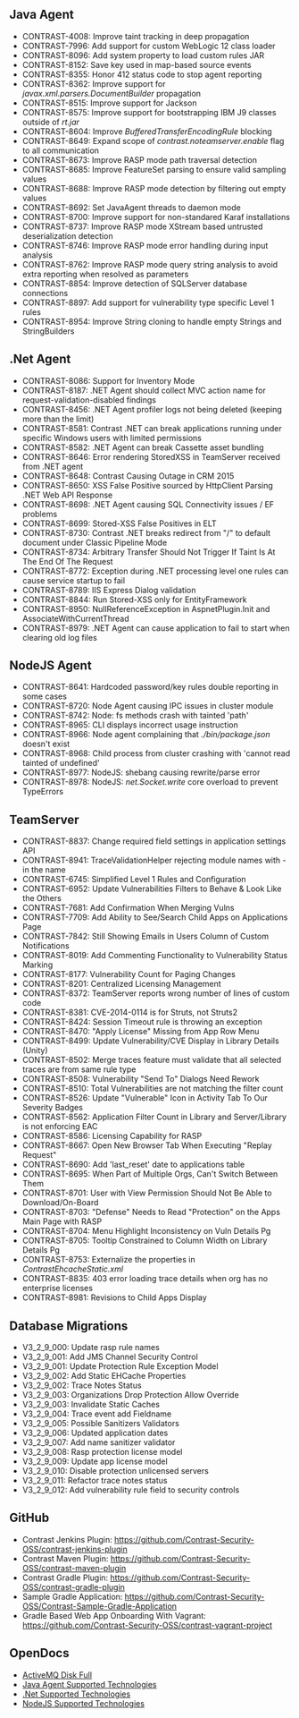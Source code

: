 <!--
title: "Contrast 3.2.9 - June 2016"
description: "Contrast 3.2.9 June 2016"
tags: "3.2.9 June Release Notes"
-->

## Java Agent
* CONTRAST-4008: Improve taint tracking in deep propagation
* CONTRAST-7996: Add support for custom WebLogic 12 class loader
* CONTRAST-8096: Add system property to load custom rules JAR
* CONTRAST-8152: Save key used in map-based source events
* CONTRAST-8355: Honor 412 status code to stop agent reporting
* CONTRAST-8362: Improve support for *javax.xml.parsers.DocumentBuilder* propagation
* CONTRAST-8515: Improve support for Jackson 
* CONTRAST-8575: Improve support for bootstrapping IBM J9 classes outside of *rt.jar*
* CONTRAST-8604: Improve *BufferedTransferEncodingRule* blocking
* CONTRAST-8649: Expand scope of *contrast.noteamserver.enable* flag to all communication
* CONTRAST-8673: Improve RASP mode path traversal detection
* CONTRAST-8685: Improve FeatureSet parsing to ensure valid sampling values
* CONTRAST-8688: Improve RASP mode detection by filtering out empty values
* CONTRAST-8692: Set JavaAgent threads to daemon mode
* CONTRAST-8700: Improve support for non-standared Karaf installations
* CONTRAST-8737: Improve RASP mode XStream based untrusted deserialization detection
* CONTRAST-8746: Improve RASP mode error handling during input analysis 
* CONTRAST-8762: Improve RASP mode query string analysis to avoid extra reporting when resolved as parameters
* CONTRAST-8854: Improve detection of SQLServer database connections
* CONTRAST-8897: Add support for vulnerability type specific Level 1 rules
* CONTRAST-8954: Improve String cloning to handle empty Strings and StringBuilders


## .Net Agent
* CONTRAST-8086: Support for Inventory Mode
* CONTRAST-8187: .NET Agent should collect MVC action name for request-validation-disabled findings
* CONTRAST-8456: .NET Agent profiler logs not being deleted (keeping more than the limit)
* CONTRAST-8581: Contrast .NET can break applications running under specific Windows users with limited permissions
* CONTRAST-8582: .NET Agent can break Cassette asset bundling
* CONTRAST-8646: Error rendering StoredXSS in TeamServer received from .NET agent
* CONTRAST-8648: Contrast Causing Outage in CRM 2015
* CONTRAST-8650: XSS False Positive sourced by HttpClient Parsing .NET Web API Response
* CONTRAST-8698: .NET Agent causing SQL Connectivity issues / EF problems
* CONTRAST-8699: Stored-XSS False Positives in ELT
* CONTRAST-8730: Contrast .NET breaks redirect from "/" to default document under Classic Pipeline Mode
* CONTRAST-8734: Arbitrary Transfer Should Not Trigger If Taint Is At The End Of The Request
* CONTRAST-8772: Exception during .NET processing level one rules can cause service startup to fail
* CONTRAST-8789: IIS Express Dialog validation
* CONTRAST-8844: Run Stored-XSS only for EntityFramework
* CONTRAST-8950: NullReferenceException in AspnetPlugin.Init and AssociateWithCurrentThread
* CONTRAST-8979: .NET Agent can cause application to fail to start when clearing old log files


## NodeJS Agent
* CONTRAST-8641: Hardcoded password/key rules double reporting in some cases
* CONTRAST-8720: Node Agent causing IPC issues in cluster module
* CONTRAST-8742: Node: fs methods crash with tainted 'path'
* CONTRAST-8965: CLI displays incorrect usage instruction
* CONTRAST-8966: Node agent complaining that *./bin/package.json* doesn't exist
* CONTRAST-8968: Child process from cluster crashing with 'cannot read tainted of undefined'
* CONTRAST-8977: NodeJS: shebang causing rewrite/parse error
* CONTRAST-8978: NodeJS: *net.Socket.write* core overload to prevent TypeErrors


## TeamServer
* CONTRAST-8837: Change required field settings in application settings API
* CONTRAST-8941: TraceValidationHelper rejecting module names with - in the name
* CONTRAST-6745: Simplified Level 1 Rules and Configuration
* CONTRAST-6952: Update Vulnerabilities Filters to Behave & Look Like the Others
* CONTRAST-7681: Add Confirmation When Merging Vulns
* CONTRAST-7709: Add Ability to See/Search Child Apps on Applications Page
* CONTRAST-7842: Still Showing Emails in Users Column of Custom Notifications
* CONTRAST-8019: Add Commenting Functionality to Vulnerability Status Marking
* CONTRAST-8177: Vulnerability Count for Paging Changes
* CONTRAST-8201: Centralized Licensing Management
* CONTRAST-8372: TeamServer reports wrong number of lines of custom code
* CONTRAST-8381: CVE-2014-0114 is for Struts, not Struts2
* CONTRAST-8424: Session Timeout rule is throwing an exception
* CONTRAST-8470: "Apply License" Missing from App Row Menu
* CONTRAST-8499: Update Vulnerability/CVE Display in Library Details (Unity)
* CONTRAST-8502: Merge traces feature must validate that all selected traces are from same rule type
* CONTRAST-8508: Vulnerability "Send To" Dialogs Need Rework
* CONTRAST-8510: Total Vulnerabilities are not matching the filter count
* CONTRAST-8526: Update "Vulnerable" Icon in Activity Tab To Our Severity Badges
* CONTRAST-8562: Application Filter Count in Library and Server/Library is not enforcing EAC
* CONTRAST-8586: Licensing Capability for RASP
* CONTRAST-8667: Open New Browser Tab When Executing "Replay Request"
* CONTRAST-8690: Add 'last_reset' date to applications table
* CONTRAST-8695: When Part of Multiple Orgs, Can't Switch Between Them
* CONTRAST-8701: User with View Permission Should Not Be Able to Download/On-Board
* CONTRAST-8703: "Defense" Needs to Read "Protection" on the Apps Main Page with RASP
* CONTRAST-8704: Menu Highlight Inconsistency on Vuln Details Pg
* CONTRAST-8705: Tooltip Constrained to Column Width on Library Details Pg
* CONTRAST-8753: Externalize the properties in *ContrastEhcacheStatic.xml*
* CONTRAST-8835: 403 error loading trace details when org has no enterprise licenses
* CONTRAST-8981: Revisions to Child Apps Display


## Database Migrations
* V3_2_9_000: Update rasp rule names
* V3_2_9_001: Add JMS Channel Security Control
* V3_2_9_001: Update Protection Rule Exception Model
* V3_2_9_002: Add Static EHCache Properties
* V3_2_9_002: Trace Notes Status
* V3_2_9_003: Organizations Drop Protection Allow Override 
* V3_2_9_003: Invalidate Static Caches
* V3_2_9_004: Trace event add Fieldname
* V3_2_9_005: Possible Sanitizers Validators 
* V3_2_9_006: Updated application dates
* V3_2_9_007: Add name sanitizer validator
* V3_2_9_008: Rasp protection license model
* V3_2_9_009: Update app license model
* V3_2_9_010: Disable protection unlicensed servers
* V3_2_9_011: Refactor trace notes status
* V3_2_9_012: Add vulnerability rule field to security controls


## GitHub
* Contrast Jenkins Plugin: https://github.com/Contrast-Security-OSS/contrast-jenkins-plugin
* Contrast Maven Plugin: https://github.com/Contrast-Security-OSS/contrast-maven-plugin
* Contrast Gradle Plugin: https://github.com/Contrast-Security-OSS/contrast-gradle-plugin
* Sample Gradle Application: https://github.com/Contrast-Security-OSS/Contrast-Sample-Gradle-Application
* Gradle Based Web App Onboarding With Vagrant: https://github.com/Contrast-Security-OSS/contrast-vagrant-project


## OpenDocs
* [ActiveMQ Disk Full](troubleshooting-setupinstallation.html#activemq)
* [Java Agent Supported Technologies](installation-java.html#java-supported)
* [.Net Supported Technologies](installation-net.html#net-supported)
* [NodeJS Supported Technologies](installation-node.html#node-supported)
